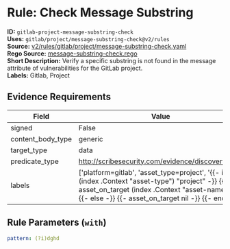 # Rule: Check Message Substring  
**ID:** `gitlab-project-message-substring-check`  
**Uses:** `gitlab/project/message-substring-check@v2/rules`  
**Source:** [v2/rules/gitlab/project/message-substring-check.yaml](https://github.com/scribe-public/sample-policies/v2/rules/gitlab/project/message-substring-check.yaml)  
**Rego Source:** [message-substring-check.rego](https://github.com/scribe-public/sample-policies/v2/rules/gitlab/project/message-substring-check.rego)  
**Short Description:** Verify a specific substring is not found in the message attribute of vulnerabilities for the GitLab project.  
**Labels:** Gitlab, Project  

## Evidence Requirements  
| Field | Value |
|-------|-------|
| signed | False |
| content_body_type | generic |
| target_type | data |
| predicate_type | http://scribesecurity.com/evidence/discovery/v0.1 |
| labels | ['platform=gitlab', 'asset_type=project', '{{- if eq (index .Context "asset-type") "project" -}} {{- asset_on_target (index .Context "asset-name") -}} {{- else -}} {{- asset_on_target nil -}} {{- end -}}'] |

## Rule Parameters (`with`)  
```yaml
pattern: (?i)dghd
```

